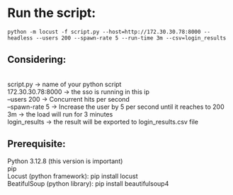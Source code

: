 <h1>Run the script:</h1>

`python -m locust -f script.py --host=http://172.30.30.78:8000 --headless --users 200 --spawn-rate 5 --run-time 3m --csv=login_results`

<p><h2>Considering:</h2> <br/>
script.py -> name of your python script <br/>
172.30.30.78:8000 -> the sso is running in this ip<br/>
–users 200 -> Concurrent hits per second<br/>
–spawn-rate 5 -> Increase the user by 5 per second until it reaches to 200<br/>
3m -> the load will run for 3 minutes<br/>
login_results -> the result will be exported to login_results.csv file<br/>
</p>
<h2>Prerequisite:</h2>
Python 3.12.8 (this version is important) <br/>
pip <br/>
Locust (python framework): pip install locust <br/>
BeatifulSoup (python library): pip install beautifulsoup4 <br/>



